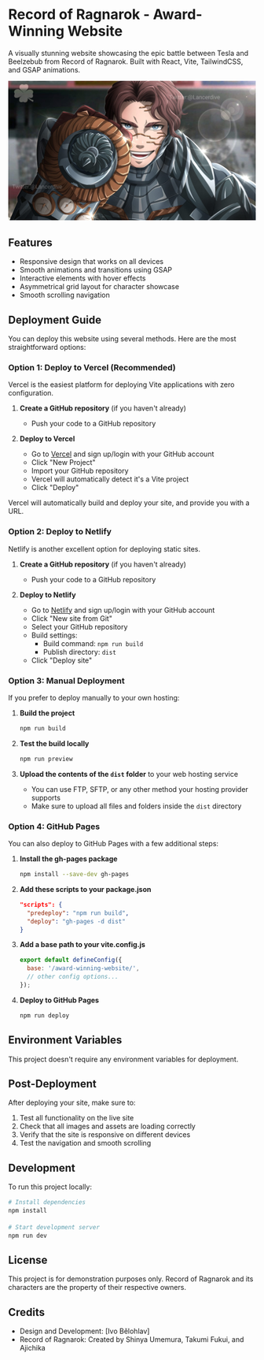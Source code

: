 # Record of Ragnarok - Award-Winning Website

A visually stunning website showcasing the epic battle between Tesla and Beelzebub from Record of Ragnarok. Built with React, Vite, TailwindCSS, and GSAP animations.

![Record of Ragnarok](public/img/teslareal.jpg)

## Features

- Responsive design that works on all devices
- Smooth animations and transitions using GSAP
- Interactive elements with hover effects
- Asymmetrical grid layout for character showcase
- Smooth scrolling navigation

## Deployment Guide

You can deploy this website using several methods. Here are the most straightforward options:

### Option 1: Deploy to Vercel (Recommended)

Vercel is the easiest platform for deploying Vite applications with zero configuration.

1. **Create a GitHub repository** (if you haven't already)
   - Push your code to a GitHub repository

2. **Deploy to Vercel**
   - Go to [Vercel](https://vercel.com/) and sign up/login with your GitHub account
   - Click "New Project"
   - Import your GitHub repository
   - Vercel will automatically detect it's a Vite project
   - Click "Deploy"

Vercel will automatically build and deploy your site, and provide you with a URL.

### Option 2: Deploy to Netlify

Netlify is another excellent option for deploying static sites.

1. **Create a GitHub repository** (if you haven't already)
   - Push your code to a GitHub repository

2. **Deploy to Netlify**
   - Go to [Netlify](https://www.netlify.com/) and sign up/login with your GitHub account
   - Click "New site from Git"
   - Select your GitHub repository
   - Build settings:
     - Build command: `npm run build`
     - Publish directory: `dist`
   - Click "Deploy site"

### Option 3: Manual Deployment

If you prefer to deploy manually to your own hosting:

1. **Build the project**
   ```bash
   npm run build
   ```

2. **Test the build locally**
   ```bash
   npm run preview
   ```

3. **Upload the contents of the `dist` folder** to your web hosting service
   - You can use FTP, SFTP, or any other method your hosting provider supports
   - Make sure to upload all files and folders inside the `dist` directory

### Option 4: GitHub Pages

You can also deploy to GitHub Pages with a few additional steps:

1. **Install the gh-pages package**
   ```bash
   npm install --save-dev gh-pages
   ```

2. **Add these scripts to your package.json**
   ```json
   "scripts": {
     "predeploy": "npm run build",
     "deploy": "gh-pages -d dist"
   }
   ```

3. **Add a base path to your vite.config.js**
   ```javascript
   export default defineConfig({
     base: '/award-winning-website/',
     // other config options...
   });
   ```

4. **Deploy to GitHub Pages**
   ```bash
   npm run deploy
   ```

## Environment Variables

This project doesn't require any environment variables for deployment.

## Post-Deployment

After deploying your site, make sure to:

1. Test all functionality on the live site
2. Check that all images and assets are loading correctly
3. Verify that the site is responsive on different devices
4. Test the navigation and smooth scrolling

## Development

To run this project locally:

```bash
# Install dependencies
npm install

# Start development server
npm run dev
```

## License

This project is for demonstration purposes only. Record of Ragnarok and its characters are the property of their respective owners.

## Credits

- Design and Development: [Ivo Bělohlav]
- Record of Ragnarok: Created by Shinya Umemura, Takumi Fukui, and Ajichika 
